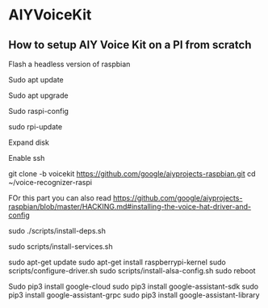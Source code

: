 # AIYVoiceKit

## How to setup AIY Voice Kit on a PI from scratch  

Flash a headless version of raspbian

Sudo apt update

Sudo apt upgrade

Sudo raspi-config 

sudo rpi-update

Expand disk 

Enable ssh

git clone -b voicekit https://github.com/google/aiyprojects-raspbian.git
cd ~/voice-recognizer-raspi

FOr this part you can also read https://github.com/google/aiyprojects-raspbian/blob/master/HACKING.md#installing-the-voice-hat-driver-and-config

sudo ./scripts/install-deps.sh

sudo scripts/install-services.sh

sudo apt-get update
sudo apt-get install raspberrypi-kernel
sudo scripts/configure-driver.sh
sudo scripts/install-alsa-config.sh
sudo reboot


Sudo pip3 install google-cloud
sudo pip3 install google-assistant-sdk
sudo pip3 install google-assistant-grpc
sudo pip3 install google-assistant-library

